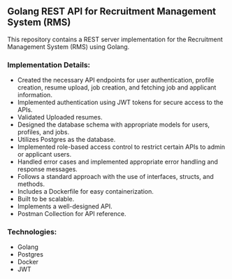 ## Golang REST API for Recruitment Management System (RMS)

This repository contains a REST server implementation for the Recruitment Management System (RMS) using Golang. 

### Implementation Details:
- Created the necessary API endpoints for user authentication, profile creation, resume upload, job creation, and fetching job and applicant information.
- Implemented authentication using JWT tokens for secure access to the APIs.
- Validated Uploaded resumes.
- Designed the database schema with appropriate models for users, profiles, and jobs.
- Utilizes Postgres as the database.
- Implemented role-based access control to restrict certain APIs to admin or applicant users.
- Handled error cases and implemented appropriate error handling and response messages.
- Follows a standard approach with the use of interfaces, structs, and methods.
- Includes a Dockerfile for easy containerization.
- Built to be scalable.
- Implements a well-designed API.
- Postman Collection for API reference.


### Technologies:
- Golang
- Postgres
- Docker
- JWT
